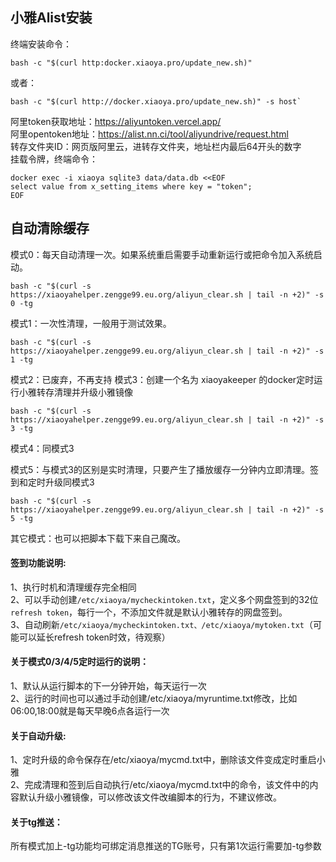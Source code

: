 小雅Alist安装
------

终端安装命令：
```
bash -c "$(curl http:docker.xiaoya.pro/update_new.sh)"
```
或者：
```
bash -c "$(curl http://docker.xiaoya.pro/update_new.sh)" -s host`
``` 
阿里token获取地址：https://aliyuntoken.vercel.app/   
阿里opentoken地址：https://alist.nn.ci/tool/aliyundrive/request.html   
转存文件夹ID：网页版阿里云，进转存文件夹，地址栏内最后64开头的数字  
挂载令牌，终端命令：
```
docker exec -i xiaoya sqlite3 data/data.db <<EOF
select value from x_setting_items where key = "token";
EOF
```

自动清除缓存
------

模式0：每天自动清理一次。如果系统重启需要手动重新运行或把命令加入系统启动。
```
bash -c "$(curl -s https://xiaoyahelper.zengge99.eu.org/aliyun_clear.sh | tail -n +2)" -s 0 -tg
```
模式1：一次性清理，一般用于测试效果。
```
bash -c "$(curl -s https://xiaoyahelper.zengge99.eu.org/aliyun_clear.sh | tail -n +2)" -s 1 -tg
```
模式2：已废弃，不再支持
模式3：创建一个名为 xiaoyakeeper 的docker定时运行小雅转存清理并升级小雅镜像
```
bash -c "$(curl -s https://xiaoyahelper.zengge99.eu.org/aliyun_clear.sh | tail -n +2)" -s 3 -tg
```
模式4：同模式3

模式5：与模式3的区别是实时清理，只要产生了播放缓存一分钟内立即清理。签到和定时升级同模式3
```
bash -c "$(curl -s https://xiaoyahelper.zengge99.eu.org/aliyun_clear.sh | tail -n +2)" -s 5 -tg
```
其它模式：也可以把脚本下载下来自己魔改。

#### 签到功能说明:  
1、执行时机和清理缓存完全相同  
2、可以手动创建`/etc/xiaoya/mycheckintoken.txt`，定义多个网盘签到的32位`refresh token`，每行一个，不添加文件就是默认小雅转存的网盘签到。   
3、自动刷新`/etc/xiaoya/mycheckintoken.txt、/etc/xiaoya/mytoken.txt`（可能可以延长refresh token时效，待观察）  
#### 关于模式0/3/4/5定时运行的说明： 
1、默认从运行脚本的下一分钟开始，每天运行一次   
2、运行的时间也可以通过手动创建/etc/xiaoya/myruntime.txt修改，比如06:00,18:00就是每天早晚6点各运行一次  

#### 关于自动升级:   
1、定时升级的命令保存在/etc/xiaoya/mycmd.txt中，删除该文件变成定时重启小雅   
2、完成清理和签到后自动执行/etc/xiaoya/mycmd.txt中的命令，该文件中的内容默认升级小雅镜像，可以修改该文件改编脚本的行为，不建议修改。  
#### 关于tg推送：  
所有模式加上-tg功能均可绑定消息推送的TG账号，只有第1次运行需要加-tg参数
